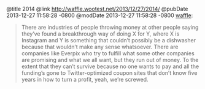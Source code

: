 @title 2014
@link http://waffle.wootest.net/2013/12/27/2014/
@pubDate 2013-12-27 11:58:28 -0800
@modDate 2013-12-27 11:58:28 -0800
<a href="http://waffle.wootest.net/2013/12/27/2014/">waffle</a>:

>There are industries of people throwing money at other people saying they’ve found a breakthrough way of doing X for Y, where X is Instagram and Y is something that couldn’t possibly be a dishwasher because that wouldn’t make any sense whatsoever. There are companies like Everpix who try to fulfill what some other companies are promising and what we all want, but they run out of money. To the extent that they can’t survive because no one wants to pay and all the funding’s gone to Twitter-optimized coupon sites that don’t know five years in how to turn a profit, yeah, we’re screwed.

